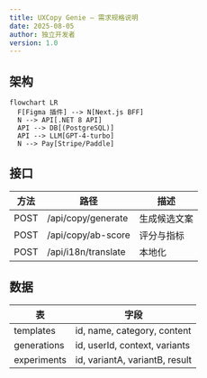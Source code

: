 ```yaml
---
title: UXCopy Genie — 需求规格说明
date: 2025-08-05
author: 独立开发者
version: 1.0
---
```


## 架构

```mermaid
flowchart LR
  F[Figma 插件] --> N[Next.js BFF]
  N --> API[.NET 8 API]
  API --> DB[(PostgreSQL)]
  API --> LLM[GPT-4-turbo]
  N --> Pay[Stripe/Paddle]
```

## 接口

| 方法 | 路径 | 描述 |
| --- | --- | --- |
| POST | /api/copy/generate | 生成候选文案 |
| POST | /api/copy/ab-score | 评分与指标 |
| POST | /api/i18n/translate | 本地化 |

## 数据

| 表 | 字段 |
| --- | --- |
| templates | id, name, category, content |
| generations | id, userId, context, variants |
| experiments | id, variantA, variantB, result |